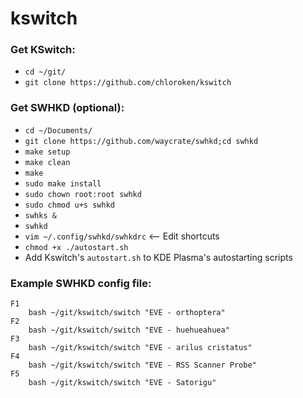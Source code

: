 # kswitch

### Get KSwitch:
- `cd ~/git/`
- `git clone https://github.com/chloroken/kswitch`

### Get SWHKD (optional):
- `cd ~/Documents/`
- `git clone https://github.com/waycrate/swhkd;cd swhkd`
- `make setup`
- `make clean`
- `make`
- `sudo make install`
- `sudo chown root:root swhkd`
- `sudo chmod u+s swhkd`
- `swhks &`
- `swhkd`
- `vim ~/.config/swhkd/swhkdrc` <-- Edit shortcuts
- `chmod +x ./autostart.sh`
- Add Kswitch's `autostart.sh` to KDE Plasma's autostarting scripts

### Example SWHKD config file:
```
F1
    bash ~/git/kswitch/switch "EVE - orthoptera"
F2
    bash ~/git/kswitch/switch "EVE - huehueahuea"
F3
    bash ~/git/kswitch/switch "EVE - arilus cristatus"
F4
    bash ~/git/kswitch/switch "EVE - RSS Scanner Probe"
F5
    bash ~/git/kswitch/switch "EVE - Satorigu"
```
